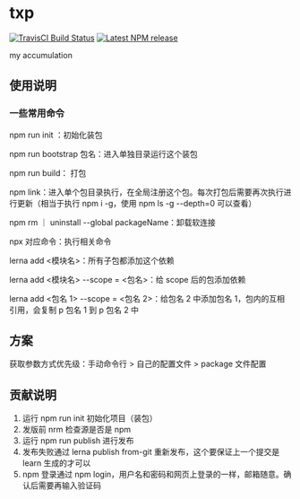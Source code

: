 # txp

<!-- [![Build Status](https://www.travis-ci.org/txp1035/txp.svg?branch=master)](https://www.travis-ci.org/txp1035/txp) -->

[![TravisCI Build Status][travis-badge]][travis-badge-url] [![Latest NPM release][npm-badge]][npm-badge-url]

[npm-badge]: https://img.shields.io/npm/v/txp-utils.svg
[npm-badge-url]: https://www.npmjs.com/package/txp-utils
[travis-badge]: https://img.shields.io/travis/txp1035/txp/master.svg
[travis-badge-url]: https://travis-ci.org/txp1035/txp

my accumulation

## 使用说明

### 一些常用命令

npm run init ：初始化装包

npm run bootstrap 包名：进入单独目录运行这个装包

npm run build： 打包

npm link：进入单个包目录执行，在全局注册这个包。每次打包后需要再次执行进行更新（相当于执行 npm i -g，使用 npm ls -g --depth=0 可以查看）

npm rm ｜ uninstall --global packageName：卸载软连接

npx 对应命令：执行相关命令

lerna add <模块名>：所有子包都添加这个依赖

lerna add <模块名> --scope = <包名>：给 scope 后的包添加依赖

lerna add <包名 1> --scope = <包名 2>：给包名 2 中添加包名 1，包内的互相引用，会复制 p 包名 1 到 p 包名 2 中

## 方案

获取参数方式优先级：手动命令行 > 自己的配置文件 > package 文件配置

## 贡献说明

1. 运行 npm run init 初始化项目（装包）
2. 发版前 nrm 检查源是否是 npm
3. 运行 npm run publish 进行发布
4. 发布失败通过 lerna publish from-git 重新发布，这个要保证上一个提交是 learn 生成的才可以
5. npm 登录通过 npm login，用户名和密码和网页上登录的一样，邮箱随意。确认后需要再输入验证码
